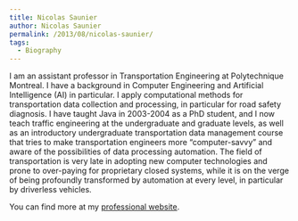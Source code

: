 ```yaml
---
title: Nicolas Saunier
author: Nicolas Saunier
permalink: /2013/08/nicolas-saunier/
tags:
  - Biography
---
```

I am an assistant professor in Transportation Engineering at Polytechnique Montreal. I have a background in Computer Engineering and Artificial Intelligence (AI) in particular. I apply computational methods for transportation data collection and processing, in particular for road safety diagnosis. I have taught Java in 2003-2004 as a PhD student, and I now teach traffic engineering at the undergraduate and graduate levels, as well as an introductory undergraduate transportation data management course that tries to make transportation engineers more &#8220;computer-savvy&#8221; and aware of the possibilities of data processing automation. The field of transportation is very late in adopting new computer technologies and prone to over-paying for proprietary closed systems, while it is on the verge of being profoundly transformed by automation at every level, in particular by driverless vehicles.

You can find more at my [professional website][1].

 [1]: http://nicolas.saunier.confins.net
